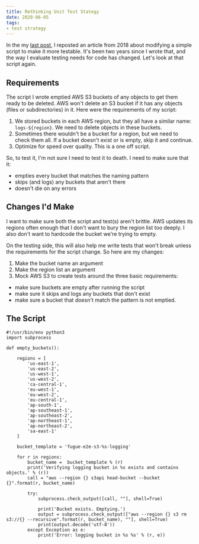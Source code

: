 ```yaml
---
title: Rethinking Unit Test Stategy
date: 2020-06-05
tags:
- test strategy
---
```


In the my [last post](https://www.kategreen.codes/2020/05/22/unit-testing/), I reposted an article from 2018 about modifying a simple script to make it more testable. It's been two years since I wrote that, and the way I evaluate testing needs for code has changed. Let's look at that script again. 

## Requirements
The script I wrote emptied AWS S3 buckets of any objects to get them ready to be deleted. AWS won't delete an S3 bucket if it has any objects (files or subdirectories) in it. Here were the requirements of my script:

1. We stored buckets in each AWS region, but they all have a similar name: `logs-${region}`. We need to delete objects in these buckets. 
2. Sometimes there wouldn't be a bucket for a region, but we need to check them all. If a bucket doesn't exist or is empty, skip it and continue.
3. Optimize for speed over quality. This is a one off script.

So, to test it, I'm not sure I need to test it to death. I need to make sure that it:
* empties every bucket that matches the naming pattern
* skips (and logs) any buckets that aren't there
* doesn't die on any errors

## Changes I'd Make
I want to make sure both the script and test(s) aren't brittle. AWS updates its regions often enough that I don't want to bury the region list too deeply. I also don't want to hardcode the bucket we're trying to empty. 

On the testing side, this will also help me write tests that won't break unless the requirements for the script change. So here are my changes:

1. Make the bucket name an argument
1. Make the region list an argument
1. Mock AWS S3 to create tests around the three basic requirements:
  * make sure buckets are empty after running the script
  * make sure it skips and logs any buckets that don't exist
  * make sure a bucket that doesn't match the pattern is not emptied.

## The Script
```
#!/usr/bin/env python3
import subprocess

def empty_buckets():

    regions = [
        'us-east-1',
        'us-east-2',
        'us-west-1',
        'us-west-2',
        'ca-central-1',
        'eu-west-1',
        'eu-west-2',
        'eu-central-1',
        'ap-south-1',
        'ap-southeast-1',
        'ap-southeast-2',
        'ap-northeast-1',
        'ap-northeast-2',
        'sa-east-1'
    ]

    bucket_template = 'fugue-e2e-s3-%s-logging'

    for r in regions:
        bucket_name =  bucket_template % (r)
        print('Verifying logging bucket in %s exists and contains objects.' % (r))
        call = "aws --region {} s3api head-bucket --bucket {}".format(r, bucket_name)

        try:
            subprocess.check_output([call, ""], shell=True)

            print('Bucket exists. Emptying.')
            output = subprocess.check_output(["aws --region {} s3 rm s3://{} --recursive".format(r, bucket_name), ""], shell=True)
            print(output.decode('utf-8'))
        except Exception as e:
            print('Error: logging bucket in %s %s' % (r, e))
```